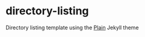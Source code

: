 # directory-listing

Directory listing template using the [Plain](https://github.com/jekyll-theme-plain/jekyll-theme-plain) Jekyll theme
